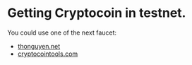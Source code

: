 # Getting Cryptocoin in testnet.

You could use one of the next faucet:

* [thonguyen.net](https://faucet.thonguyen.net/crypto)
* [cryptocointools.com](http://testnet.cryptocointools.com/)
